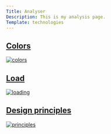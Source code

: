 ```yaml
---
Title: Analyser
Description: This is my analysis page.
Template: technologies
---
```


<div class="grid-item colors">
        <a href="analysis/01_colors">
            <h2>Colors</h2>
            <img src="%base_url%/image/colors.jpg?q=40" alt="colors">
        </a>
</div>

<div class="grid-item load">
        <a href="analysis/02_load">
            <h2>Load</h2>
            <img src="%base_url%/image/load.jpg?q=40" alt="loading">
        </a>
</div>

<div class="grid-item design">
        <a href="analysis/03_design_principles">
            <h2>Design principles</h2>
            <img src="%base_url%/image/principles.jpg?q=40" alt="principles">
        </a>
</div>
